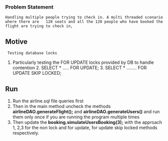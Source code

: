 ### Problem Statement

`` Handling multiple people trying to check in. A multi threaded scenario where there are  
    120 seats and all the 120 people who have booked the flight are trying to check in, ``


## Motive

`` Testing database locks``

1. Particularly testing the FOR UPDATE locks provided by DB to handle contention
   2. SELECT * ..... FOR UPDATE;
   3. SELECT * ........ FOR UPDATE SKIP LOCKED;


## Run

1. Run the airline.sql file queries first
2. Then in the main method uncheck the methods **airlineDAO.generateFlight();** and **airlineDAO.generateUsers()** and run them only once if you are running the program multiple times
3. Then update the **booking.simulateUsersBooking(3);** with the approach 1, 2,3 for the non lock and for update, for update skip locked methods respectively.